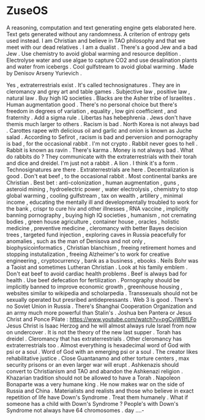 # ZuseOS
A reasoning, computation and text generating engine gets elaborated here. Text gets generated without any randomness. A criterion of entropy gets used instead. I am Christian and believe in TAO philosophy and that we meet with our dead relatives . I am a dualist .
There's a good Jew and a bad Jew .
Use chemistry to avoid global warming and resource deplition . Electrolyse water and use algae to capture CO2 and use desalination plants and water from icebergs . Cool gulfstream to avoid global warming .
Made by Denisov Arseny Yurievich .

Yes , extraterrestrials exist . It's called technosignatures . They are in cleromancy and grey art and table games .
Subjective law , positive law , natural law .
Buy high IQ societies .
Blacks are the Asher tribe of Israelites .
Human augmentation good .
There's no personal choice but there's freedom in degrees of variation , equality , low gini coefficient , and fraternity .
Add a sigma rule .
Libertas has hebephrenia .
Jews don't have themis much larger to others . Racism is bad . North Korea is not always bad . Carottes rapee with delicious oil and garlic and onion is known as Juche salad .
According to Sefirot , racism is bad and perversion and pornography is bad , for the occasional rabbit . I'm not crypto . Rabbit never goes to hell . Rabbit is known as ravin . There's karma . Money is not always bad .
What do rabbits do ? They communicate with the extraterrestrials with their torah and dice and dreidel. I'm just not a rabbit . A lion . I think it's a form . Technosignatures are there . Extraterrestrials are here . Decentralization is good . Don't eat beef , to the occasional rabbit . Most continental banks are Christian . Best bet : anti-colonization , human augmentation , guns , asteroid mining , hydroelectric power , water electrolysis , chemistry to stop global warming , cooling gulfstream , tax on wealth , artillery , minimal income , educating the mentally ill and developmentally troubled to work for the bank , crispr to cure hiv and other illnesses , RNA vaccine , implicitly banning pornography , buying high IQ societies , humanism , not cremating bodies , green house agriculture , container house , oracles , holistic medicine , preventive medicine , cleromancy with better Bayes decision trees , targeted fund injection , exploring caves in Russia peacefully for anomalies , such as the man of Denisova and not only , biophysicoinformatics , Christian blanchism , freeing retirement homes and stopping instutalization , freeing Alzheimer's to work for creative engineering , cryptocurrency , bank as a business , ebooks . Neils Bohr was a Taoist and sometimes Lutheran Christian . Look at his family emblem . Don't eat beef to avoid cardiac health problems . Beef is always bad for health . Use beef defecation for fertilization . Pornography should be implicitly banned to improve economic growth , greenhouse housing , websites similar to wikipedia and scholarpedia .
Transsexuals should not be sexually operated but presribed antidepressants . Web 3 is good . There's no Soviet Union in Russia . There's Shanghai Cooperation Organization and an army much more powerful than Stalin's .
Joshua ben Pantera or Jesus Christ and Ponce Pilate : https://www.youtube.com/watch?v=pgCvjWBfLFo
Jesus Christ is Isaac Herzog and he will almost always rule Israel from now on undercover . It is not the theory of the new last supper . Torah has dreidel . Cleromancy that has extraterrestrials . Other cleromancy has extraterrestrials too .
Almost everything is hexadecimal word of God with psi or a soul . Word of God with an emerging psi or a soul . The creator likes rehabilitative justice . Close Guantanamo and other torture centers , max security prisons or an even larger war will erupt .
Ashkenazis should convert to Christianism and TAO and abandon the Ashkenazi religion . Khazarian tradition should not be allowed to have a Torah .
Napoleon Bonaparte was a very humane king . He now makes war on the side of Russia and China .
Materialists and realists and those who believe in exact repetition of life have Down's Syndrome . Treat them humanely . What if someone has a child with Down's Syndrome ? People's with Down's Syndrome not always have 64 chromosomes .
day ....-
